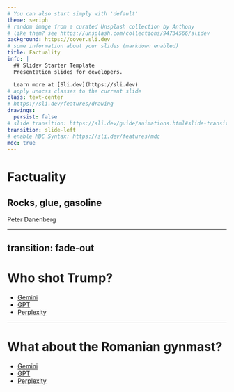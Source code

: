 ```yaml
---
# You can also start simply with 'default'
theme: seriph
# random image from a curated Unsplash collection by Anthony
# like them? see https://unsplash.com/collections/94734566/slidev
background: https://cover.sli.dev
# some information about your slides (markdown enabled)
title: Factuality
info: |
  ## Slidev Starter Template
  Presentation slides for developers.

  Learn more at [Sli.dev](https://sli.dev)
# apply unocss classes to the current slide
class: text-center
# https://sli.dev/features/drawing
drawings:
  persist: false
# slide transition: https://sli.dev/guide/animations.html#slide-transitions
transition: slide-left
# enable MDC Syntax: https://sli.dev/features/mdc
mdc: true
---
```


<v-clicks>

# Factuality

## Rocks, glue, gasoline

Peter Danenberg

</v-clicks>

---
transition: fade-out
---

# Who shot Trump?

<v-clicks>

- [Gemini](https://g.co/gemini/share/05b57cf46591)
- [GPT](https://chatgpt.com/share/56509f4c-d8e8-4298-ada3-b64d4a79e177)
- [Perplexity](https://www.perplexity.ai/search/who-shot-trump-6Sv32S9TTwu3FrtfVsG_EQ)

</v-clicks>

---

# What about the Romanian gynmast?

<v-clicks>

- [Gemini](https://gemini.google.com/app/6ccfd2911f54f325)
- [GPT](https://chatgpt.com/share/da9e3f94-2794-4b7e-9711-a6117a63ed3c)
- [Perplexity](https://www.perplexity.ai/search/what-happened-with-the-romania-KFJ9ersmT066D1meoCMH.w)

</v-clicks>
